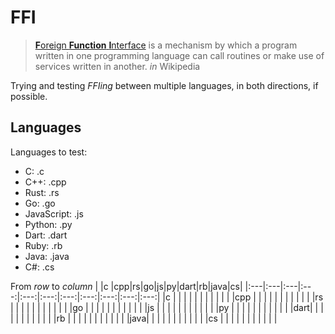 # FFI
> [**F**oreign **Function** **I**nterface](https://en.wikipedia.org/wiki/Foreign_function_interface) is a mechanism by which a program written in one programming language can call routines or make use of services written in another. *in* Wikipedia

Trying and testing *FFIing* between multiple languages, in both directions, if possible.

## Languages
Languages to test: 
- C: .c
- C++: .cpp
- Rust: .rs
- Go: .go
- JavaScript: .js
- Python: .py
- Dart: .dart
- Ruby: .rb
- Java: .java
- C#: .cs

From *row* to *column*
|    |c |cpp|rs|go|js|py|dart|rb|java|cs|
|:---|:---|:---|:---:|:---:|:---:|:---:|:---:|:---:|:---:|:---:|
|c   | |   |  |  |  |  |    |  |    |  |
|cpp | |   |  |  |  |  |    |  |    |  |
|rs  | |   |  |  |  |  |    |  |    |  |
|go  | |   |  |  |  |  |    |  |    |  |
|js  | |   |  |  |  |  |    |  |    |  |
|py  | |   |  |  |  |  |    |  |    |  |
|dart| |   |  |  |  |  |    |  |    |  |
|rb  | |   |  |  |  |  |    |  |    |  |
|java| |   |  |  |  |  |    |  |    |  |
|cs  | |   |  |  |  |  |    |  |    |  |
